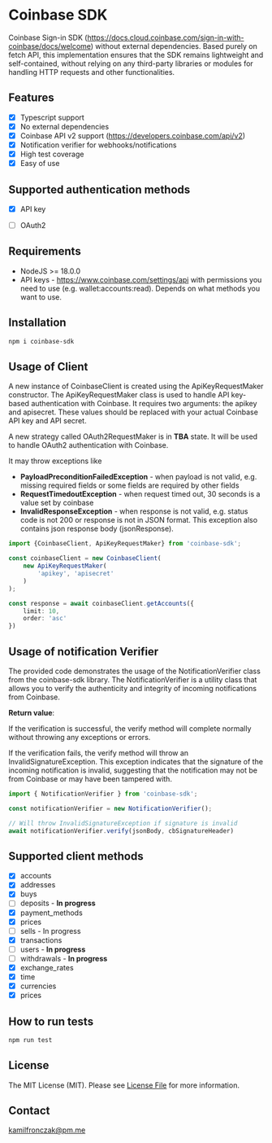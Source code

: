 # Coinbase SDK

Coinbase Sign-in SDK (https://docs.cloud.coinbase.com/sign-in-with-coinbase/docs/welcome) without external dependencies. Based purely on fetch API, this implementation ensures that the SDK remains lightweight and self-contained, without relying on any third-party libraries or modules for handling HTTP requests and other functionalities.

## Features
- [x] Typescript support
- [x] No external dependencies
- [x] Coinbase API v2 support (https://developers.coinbase.com/api/v2)
- [x] Notification verifier for webhooks/notifications
- [x] High test coverage
- [x] Easy of use

## Supported authentication methods

- [x] API key
- [ ] OAuth2


## Requirements
- NodeJS >= 18.0.0
- API keys - https://www.coinbase.com/settings/api with permissions you need to use (e.g. wallet:accounts:read). Depends on what methods you want to use.


## Installation

```bash
npm i coinbase-sdk
```

## Usage of Client

A new instance of CoinbaseClient is created using the ApiKeyRequestMaker constructor. The ApiKeyRequestMaker class is used to handle API key-based authentication with Coinbase. It requires two arguments: the apikey and apisecret. These values should be replaced with your actual Coinbase API key and API secret.

A new strategy called OAuth2RequestMaker is in **TBA** state. It will be used to handle OAuth2 authentication with Coinbase.

It may throw exceptions like 
- **PayloadPreconditionFailedException** - when payload is not valid, e.g. missing required fields or some fields are required by other fields
- **RequestTimedoutException** - when request timed out, 30 seconds is a value set by coinbase
- **InvalidResponseException** - when response is not valid, e.g. status code is not 200 or response is not in JSON format. This exception also contains json response body (jsonResponse).
```typescript
import {CoinbaseClient, ApiKeyRequestMaker} from 'coinbase-sdk';

const coinbaseClient = new CoinbaseClient(
    new ApiKeyRequestMaker(
        'apikey', 'apisecret'
    )
);

const response = await coinbaseClient.getAccounts({
    limit: 10,
    order: 'asc'
})
```

## Usage of notification Verifier

The provided code demonstrates the usage of the NotificationVerifier class from the coinbase-sdk library. The NotificationVerifier is a utility class that allows you to verify the authenticity and integrity of incoming notifications from Coinbase.

**Return value**:

If the verification is successful, the verify method will complete normally without throwing any exceptions or errors.

If the verification fails, the verify method will throw an InvalidSignatureException. This exception indicates that the signature of the incoming notification is invalid, suggesting that the notification may not be from Coinbase or may have been tampered with.


```typescript
import { NotificationVerifier } from 'coinbase-sdk';

const notificationVerifier = new NotificationVerifier();

// Will throw InvalidSignatureException if signature is invalid
await notificationVerifier.verify(jsonBody, cbSignatureHeader)

```

## Supported client methods

- [x] accounts
- [x] addresses
- [x] buys
- [ ] deposits - **In progress**
- [x] payment_methods
- [x] prices
- [ ] sells - In progress
- [x] transactions
- [ ] users - **In progress**
- [ ] withdrawals - **In progress**
- [x] exchange_rates
- [x] time
- [x] currencies
- [x] prices

## How to run tests
```bash
npm run test
```


## License

The MIT License (MIT). Please see [License File](LICENSE.md) for more information.

## Contact
kamilfronczak@pm.me

